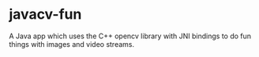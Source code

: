 # javacv-fun
A Java app which uses the C++ opencv library with JNI bindings to do fun things with images and video streams.
